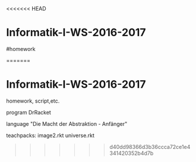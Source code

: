 <<<<<<< HEAD
# Informatik-I-WS-2016-2017 

#homework

=======
# Informatik-I-WS-2016-2017
homework, script,etc.

program DrRacket 

language "Die Macht der Abstraktion - Anfänger"

teachpacks: image2.rkt  universe.rkt
>>>>>>> d40dd98366d3b36ccca72ce1e4341420352b4d7b

